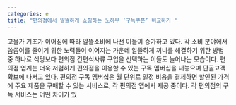 ```yaml
---
categories: e
title: "편의점에서 알뜰하게 쇼핑하는 노하우 ‘구독쿠폰’ 비교하기 "
---
```

고물가 기조가 이어짐에 따라 알뜰소비에 나선 이들이 증가하고 있다. 각 소비 분야에서 씀씀이를 줄이기 위한 노력들이 이어지는 가운데 알뜰하게 끼니를 해결하기 위한 방법 중 하나로 식당보다 편의점 간편식사류 구입을 선택하는 이들도 늘어나는 모습이다. 편의점 업계는 더욱 저렴하게 편의점을 이용할 수 있는 구독 멤버십을 내놓으며 단골고객 확보에 나서고 있다. 편의점 구독 멤버십은 월 단위로 일정 비용을 결제하면 할인된 가격에 주요 제품을 구매할 수 있는 서비스로, 각 편의점 앱에서 제공 중이다. 각 편의점의 구독 서비스는 어떤 차이가 있